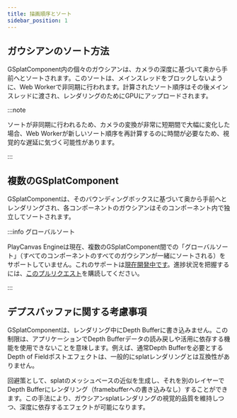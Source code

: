 ```yaml
---
title: 描画順序とソート
sidebar_position: 1
---
```


## ガウシアンのソート方法

GSplatComponent内の個々のガウシアンは、カメラの深度に基づいて奥から手前へとソートされます。このソートは、メインスレッドをブロックしないように、Web Workerで非同期に行われます。計算されたソート順序はその後メインスレッドに渡され、レンダリングのためにGPUにアップロードされます。

:::note

ソートが非同期に行われるため、カメラの変換が非常に短期間で大幅に変化した場合、Web Workerが新しいソート順序を再計算するのに時間が必要なため、視覚的な遅延に気づく可能性があります。

:::

## 複数のGSplatComponent

GSplatComponentは、そのバウンディングボックスに基づいて奥から手前へとレンダリングされ、各コンポーネントのガウシアンはそのコンポーネント内で独立してソートされます。

:::info グローバルソート

PlayCanvas Engineは現在、複数のGSplatComponent間での「グローバルソート」（すべてのコンポーネントのすべてのガウシアンが一緒にソートされる）をサポートしていません。これのサポートは[現在開発中です](https://x.com/ValigurskyM/status/1940401991836131702)。進捗状況を把握するには、[このプルリクエスト](https://github.com/playcanvas/engine/pull/7825)を購読してください。

:::

## デプスバッファに関する考慮事項

GSplatComponentは、レンダリング中にDepth Bufferに書き込みません。この制限は、アプリケーションでDepth Bufferデータの読み戻しや活用に依存する機能を使用できないことを意味します。例えば、通常Depth Bufferを必要とするDepth of Fieldポストエフェクトは、一般的にsplatレンダリングとは互換性がありません。

回避策として、splatのメッシュベースの近似を生成し、それを別のレイヤーでDepth Bufferにレンダリング（framebufferへの書き込みなし）することができます。この手法により、ガウシアンsplatレンダリングの視覚的品質を維持しつつ、深度に依存するエフェクトが可能になります。

